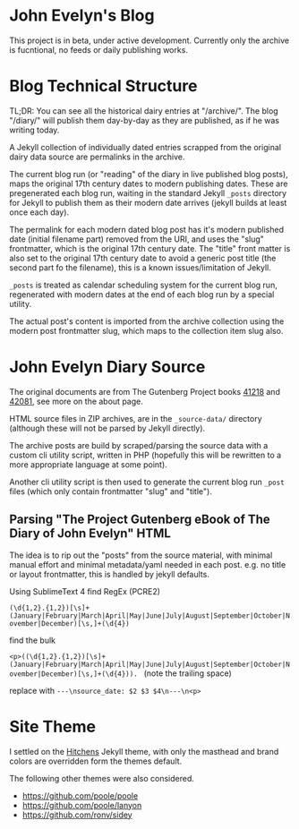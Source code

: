# John Evelyn's Blog

This project is in beta, under active development. Currently only the archive is fucntional, no feeds or daily publishing works.

# Blog Technical Structure

TL;DR: You can see all the historical dairy entries at "/archive/". The blog "/diary/" will publish them day-by-day as they are published, as if he was writing today.

A Jekyll collection of individually dated entries scrapped from the original dairy data source are permalinks in the archive.

The current blog run (or "reading" of the diary in live published blog posts), maps the original 17th century dates to modern publishing dates. These are pregenerated each blog run, waiting in the standard Jekyll `_posts` directory for Jekyll to publish them as their modern date arrives (jekyll builds at least once each day).

The permalink for each modern dated blog post has it's modern published date (initial filename part) removed from the URI, and uses the "slug" frontmatter, which is the original 17th century date. The "title" front matter is also set to the original 17th century date to avoid a generic post title (the second part fo the filename), this is a known issues/limitation of Jekyll.

`_posts` is treated as calendar scheduling system for the current blog run, regenerated with modern dates at the end of each blog run by a special utility. 

The actual post's content is imported from the archive collection using the modern post frontmatter slug, which maps to the collection item slug also.

# John Evelyn Diary Source

The original documents are from The Gutenberg Project books [41218](https://www.gutenberg.org/ebooks/41218) and [42081](https://www.gutenberg.org/ebooks/42081), see more on the about page.

HTML source files in ZIP archives, are in the `_source-data/` directory (although these will not be parsed by Jekyll directly). 

The archive posts are build by scraped/parsing the source data with a custom cli utility script, written in PHP (hopefully this will be rewritten to a more appropriate language at some point).

Another cli utility script is then used to generate the current blog run `_post` files (which only contain frontmatter "slug" and "title").


## Parsing "The Project Gutenberg eBook of The Diary of John Evelyn" HTML

The idea is to rip out the "posts" from the source material, with minimal manual effort and minimal metadata/yaml needed in each post. e.g. no title or layout frontmatter, this is handled by jekyll defaults.

Using SublimeText 4 find RegEx (PCRE2)

`(\d{1,2}.{1,2})[\s]+(January|February|March|April|May|June|July|August|September|October|November|December)[\s,]+(\d{4})`

find the bulk

`<p>((\d{1,2}.{1,2})[\s]+(January|February|March|April|May|June|July|August|September|October|November|December)[\s,]+(\d{4})). ` (note the trailing space)

replace with `---\nsource_date: $2 $3 $4\n---\n<p>`


# Site Theme

I settled on the [Hitchens](https://github.com/patdryburgh/hitchens) Jekyll theme, with only the masthead and brand colors are overridden form the themes default.

The following other themes were also considered.

- https://github.com/poole/poole
- https://github.com/poole/lanyon
- https://github.com/ronv/sidey


